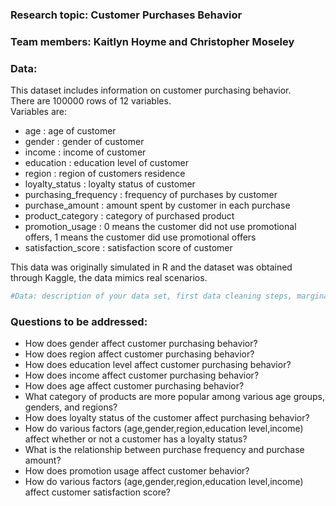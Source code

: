 
### Research topic: Customer Purchases Behavior

### Team members: Kaitlyn Hoyme and Christopher Moseley

### Data:

This dataset includes information on customer purchasing behavior.  
There are 100000 rows of 12 variables.  
Variables are:  
- age : age of customer  
- gender : gender of customer  
- income : income of customer  
- education : education level of customer  
- region : region of customers residence  
- loyalty_status : loyalty status of customer  
- purchasing_frequency : frequency of purchases by customer  
- purchase_amount : amount spent by customer in each purchase  
- product_category : category of purchased product  
- promotion_usage : 0 means the customer did not use promotional offers,
1 means the customer did use promotional offers  
- satisfaction_score : satisfaction score of customer

This data was originally simulated in R and the dataset was obtained
through Kaggle, the data mimics real scenarios.

``` r
#Data: description of your data set, first data cleaning steps, marginal summaries;
```

### Questions to be addressed:

- How does gender affect customer purchasing behavior?
- How does region affect customer purchasing behavior?
- How does education level affect customer purchasing behavior?
- How does income affect customer purchasing behavior?
- How does age affect customer purchasing behavior?
- What category of products are more popular among various age groups,
  genders, and regions?
- How does loyalty status of the customer affect purchasing behavior?
- How do various factors (age,gender,region,education level,income)
  affect whether or not a customer has a loyalty status?
- What is the relationship between purchase frequency and purchase
  amount?
- How does promotion usage affect customer behavior?
- How do various factors (age,gender,region,education level,income)
  affect customer satisfaction score?
